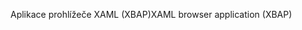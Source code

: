 <span data-ttu-id="59af0-101">Aplikace prohlížeče XAML (XBAP)</span><span class="sxs-lookup"><span data-stu-id="59af0-101">XAML browser application (XBAP)</span></span>